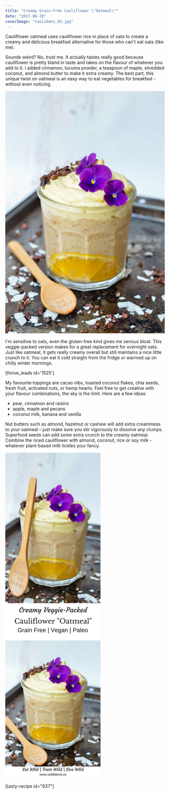 ```yaml
---
title: "Creamy Grain-Free Cauliflower \"Oatmeal\""
date: "2017-06-29"
coverImage: "CauliOats_03.jpg"
---
```


Cauliflower oatmeal uses cauliflower rice in place of oats to create a creamy and delicious breakfast alternative for those who can't eat oats (like me).

Sounds weird? No, trust me. It actually tastes really good because cauliflower is pretty bland in taste and takes on the flavour of whatever you add to it. I added cinnamon, lucuma powder, a teaspoon of maple, shredded coconut, and almond butter to make it extra creamy. The best part, this unique twist on oatmeal is an easy way to eat vegetables for breakfast - without even noticing.

![Cauliflower Oatmeal](images/CauliOats_04.jpg)

I'm sensitive to oats, even the gluten-free kind gives me serious bloat. This veggie-packed version makes for a great replacement for overnight oats. Just like oatmeal, it gets really creamy overall but still maintains a nice little crunch to it. You can eat it cold straight from the fridge or warmed up on chilly winter mornings.

\[thrive\_leads id='1525'\]

My favourite toppings are cacao nibs, toasted coconut flakes, chia seeds, fresh fruit, activated nuts, or hemp hearts. Feel free to get creative with your flavour combinations, the sky is the limit. Here are a few ideas:

- pear, cinnamon and raisins
- apple, maple and pecans
- coconut milk, banana and vanilla

Nut butters such as almond, hazelnut or cashew will add extra creaminess to your oatmeal – just make sure you stir vigorously to dissolve any clumps. Superfood seeds can add some extra crunch to the creamy oatmeal. Combine the riced cauliflower with almond, coconut, rice or soy milk - whatever plant-based milk tickles your fancy.

![Cauliflower Oatmeal PIN](images/Cauliflower-Oatmeal-PIN.jpg)

\[tasty-recipe id="937"\]
